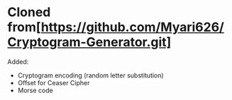 # Cloned from[https://github.com/Myari626/Cryptogram-Generator.git]

Added:
- Cryptogram encoding (random letter substitution)
- Offset for Ceaser Cipher
- Morse code

